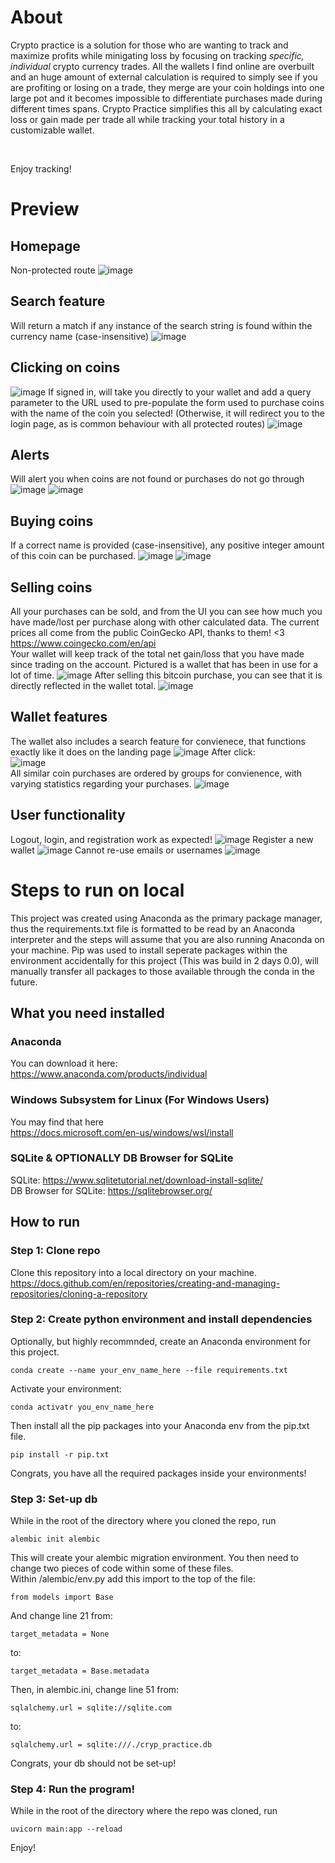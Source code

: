 # About
Crypto practice is a solution for those who are wanting to track and maximize profits while minigating loss by focusing on tracking _specific, individual_ crypto currency trades. All the wallets I find online are overbuilt and an huge amount of external calculation is required to simply see if you are profiting or losing on a trade, they merge are your coin holdings into one large pot and it becomes impossible to differentiate purchases made during different times spans. Crypto Practice simplifies this all by calculating exact loss or gain made per trade all while tracking your total history in a customizable wallet.

<br />

Enjoy tracking!

# Preview
## Homepage
Non-protected route
![image](https://user-images.githubusercontent.com/73137447/155801709-91177fd1-22b3-4fde-b7e8-2c8078ecc170.png)
## Search feature
Will return a match if any instance of the search string is found within the currency name (case-insensitive)
![image](https://user-images.githubusercontent.com/73137447/155802940-e23aeae7-ac06-4a31-96de-047122e899e0.png)
## Clicking on coins
![image](https://user-images.githubusercontent.com/73137447/155803039-a96d74d5-e174-4b7f-bad9-679bcf4c3519.png)
If signed in, will take you directly to your wallet and add a query parameter to the URL used to pre-populate the form used to purchase coins with the name of the coin you selected! (Otherwise, it will redirect you to the login page, as is common behaviour with all protected routes)
![image](https://user-images.githubusercontent.com/73137447/155803059-fa235a8d-5f09-4d2e-8085-95db08d95f9a.png)
## Alerts 
Will alert you when coins are not found or purchases do not go through
![image](https://user-images.githubusercontent.com/73137447/155803156-109ab527-e756-418b-bc61-cf19d63dfcd0.png)
![image](https://user-images.githubusercontent.com/73137447/155803177-b039bee1-98ef-4880-83e2-095f1149fc37.png)
## Buying coins
If a correct name is provided (case-insensitive), any positive integer amount of this coin can be purchased.
![image](https://user-images.githubusercontent.com/73137447/155803725-a2f35b4a-82ae-4f49-beb4-2482ce3f659e.png)
![image](https://user-images.githubusercontent.com/73137447/155803763-ada04872-44a4-4ae0-aefd-3d2f6202bd34.png)
## Selling coins
All your purchases can be sold, and from the UI you can see how much you have made/lost per purchase along with other calculated data.
The current prices all come from the public CoinGecko API, thanks to them! <3 <br />
https://www.coingecko.com/en/api
<br />
Your wallet will keep track of the total net gain/loss that you have made since trading on the account. Pictured is a wallet that has been in use for a lot of time.
![image](https://user-images.githubusercontent.com/73137447/155804702-3a1c3fd8-75f9-4b82-80e6-38ffa262a114.png)
After selling this bitcoin purchase, you can see that it is directly reflected in the wallet total.
![image](https://user-images.githubusercontent.com/73137447/155804722-81690e5f-d4d4-44b3-b782-9b96013d47a6.png)
## Wallet features
The wallet also includes a search feature for convienece, that functions exactly like it does on the landing page
![image](https://user-images.githubusercontent.com/73137447/155804953-34b76e69-d45e-4df2-8098-f6b2a08d62a7.png)
After click: <br />
![image](https://user-images.githubusercontent.com/73137447/155804978-81b09461-5996-4a81-94d4-a0a7cd43246b.png)
<br />
All similar coin purchases are ordered by groups for convienence, with varying statistics regarding your purchases.
![image](https://user-images.githubusercontent.com/73137447/155805085-e136fa09-75e1-4944-9e21-12a89b38f1e1.png)
## User functionality
Logout, login, and registration work as expected!
![image](https://user-images.githubusercontent.com/73137447/155805162-5274ee1c-3d9f-43a1-b82d-2268ebaf2f7c.png)
Register a new wallet
![image](https://user-images.githubusercontent.com/73137447/155805200-aff98631-c41d-4684-82b5-9edafdaf881f.png)
Cannot re-use emails or usernames
![image](https://user-images.githubusercontent.com/73137447/155805269-092ab7ce-d04a-43d5-9b42-c127a650a9ed.png)
 

# Steps to run on local
This project was created using Anaconda as the primary package manager, thus the requirements.txt file is formatted to be read by an Anaconda interpreter and the steps will assume that you are also running Anaconda on your machine. Pip was used to install seperate packages within the environment accidentally for this project (This was build in 2 days 0.0), will manually transfer all packages to those available through the conda in the future.
## What you need installed
### Anaconda
You can download it here: <br />
https://www.anaconda.com/products/individual
### Windows Subsystem for Linux (For Windows Users)
You may find that here <br />
https://docs.microsoft.com/en-us/windows/wsl/install
### SQLite & OPTIONALLY DB Browser for SQLite
SQLite: https://www.sqlitetutorial.net/download-install-sqlite/
<br/>
DB Browser for SQLite: https://sqlitebrowser.org/

## How to run
### Step 1: Clone repo
Clone this repository into a local directory on your machine. <br />
https://docs.github.com/en/repositories/creating-and-managing-repositories/cloning-a-repository
<br />
### Step 2: Create python environment and install dependencies
Optionally, but highly recommnded, create an Anaconda environment for this project. <br/>
```
conda create --name your_env_name_here --file requirements.txt
```
Activate your environment:
```
conda activatr you_env_name_here
```
Then install all the pip packages into your Anaconda env from the pip.txt file. <br />
```
pip install -r pip.txt
```
Congrats, you have all the required packages inside your environments!
### Step 3: Set-up db
While in the root of the directory where you cloned the repo, run
```
alembic init alembic
```
This will create your alembic migration environment. You then need to change two pieces of code within some of these files.
<br />
Within /alembic/env.py add this import to the top of the file:
```
from models import Base
```
And change line 21 from:
```
target_metadata = None
```
to:
```
target_metadata = Base.metadata
```
Then, in alembic.ini, change line 51 from:
```
sqlalchemy.url = sqlite://sqlite.com
```
to:
```
sqlalchemy.url = sqlite:///./cryp_practice.db

```
Congrats, your db should not be set-up!
### Step 4: Run the program!
While in the root of the directory where the repo was cloned, run 
```
uvicorn main:app --reload
```
Enjoy!
